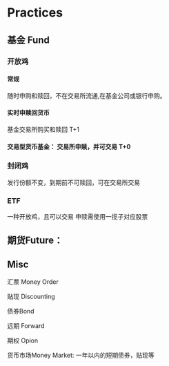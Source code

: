 # Practices

## 基金 Fund

### 开放鸡

#### 常规

随时申购和赎回，不在交易所流通,在基金公司或银行申购。

#### 实时申赎回货币

基金交易所购买和赎回 T+1 

#### 交易型货币基金： 交易所申赎，并可交易 T+0 

### 封闭鸡

发行份额不变，到期前不可赎回，可在交易所交易 

### ETF

一种开放鸡，且可以交易 申赎需使用一揽子对应股票

## 期货Future： 



## Misc

汇票 Money Order

贴现 Discounting

债券Bond

远期 Forward

期权 Opion

货币市场Money Market: 一年以内的短期债券，贴现等 

 



